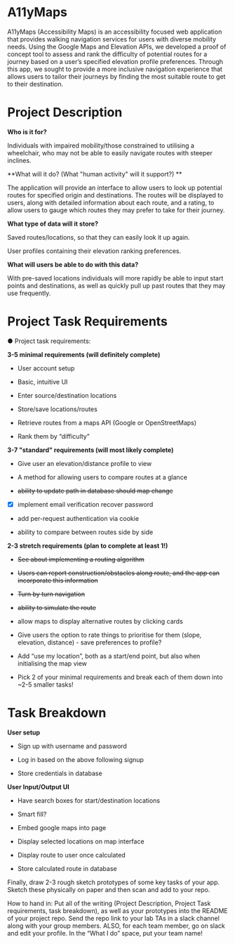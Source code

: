 # A11yMaps

A11yMaps (Accessibility Maps) is an accessibility focused web application that provides walking navigation services for users with diverse mobility needs. Using the Google Maps and Elevation APIs, we developed a proof of concept tool to assess and rank the difficulty of potential routes for a journey based on a user’s specified elevation profile preferences. Through this app, we sought to provide a more inclusive navigation experience that allows users to tailor their journeys by finding the most suitable route to get to their destination.

# Project Description

**Who is it for?**

Individuals with impaired mobility/those constrained to utilising a wheelchair, who may not be able to easily navigate routes with steeper inclines.

**What will it do? (What "human activity" will it support?) **

The application will provide an interface to allow users to look up potential routes for specified origin and destinations. The routes will be displayed to users, along with detailed information about each route, and a rating, to allow users to gauge which routes they may prefer to take for their journey.



**What type of data will it store?**

Saved routes/locations, so that they can easily look it up again.

User profiles containing their elevation ranking preferences.

**What will users be able to do with this data?**

With pre-saved locations individuals will more rapidly be able to input start points and destinations, as well as quickly pull up past routes that they may use frequently.


# Project Task Requirements

● Project task requirements:

**3-5 minimal requirements (will definitely complete)**

- User account setup

- Basic, intuitive UI

- Enter source/destination locations

- Store/save locations/routes

- Retrieve routes from a maps API (Google or OpenStreetMaps)

- Rank them by “difficulty”

**3-7 "standard" requirements (will most likely complete)**

- Give user an elevation/distance profile to view

- A method for allowing users to compare routes at a glance

- ~~ability to update path in database should map change~~

- [x] implement email verification recover password

- add per-request authentication via cookie

- ability to compare between routes side by side

**2-3 stretch requirements (plan to complete at least 1!)**

- ~~See about implementing a routing algorithm~~

- ~~Users can report construction/obstacles along route, and the app can incorporate this information~~

- ~~Turn by turn navigation~~

- ~~ability to simulate the route~~

- allow maps to display alternative routes by clicking cards

- Give users the option to rate things to prioritise for them (slope, elevation, distance) - save preferences to profile?

- Add “use my location”, both as a start/end point, but also when initialising the map view

- Pick 2 of your minimal requirements and break each of them down into ~2-5 smaller tasks!

# Task Breakdown

**User setup**

- Sign up with username and password

- Log in based on the above following signup

- Store credentials in database

**User Input/Output UI**

- Have search boxes for start/destination locations

- Smart fill?

- Embed google maps into page

- Display selected locations on map interface

- Display route to user once calculated

- Store calculated route in database

Finally, draw 2-3 rough sketch prototypes of some key tasks of your app. Sketch these physically on paper and then scan and add to your repo.

How to hand in: Put all of the writing (Project Description, Project Task requirements, task breakdown), as well as your prototypes into the README of your project repo. Send the repo link to your lab TAs in a slack channel along with your group members. ALSO, for each team member, go on slack and edit your profile. In the “What I do” space, put your team name!

